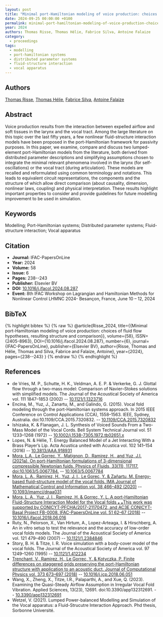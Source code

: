 ```yaml
---
layout: post
title: "Minimal port-Hamiltonian modeling of voice production: choices of fluid flow hypotheses, resulting structure and comparison"
date: 2024-09-25 00:00:00 +0100
permalink: minimal-port-hamiltonian-modeling-of-voice-production-choices-of-fluid-flow-hypotheses-resulting-structure-and-comparison
year: 2024
authors: Thomas Risse, Thomas Hélie, Fabrice Silva, Antoine Falaize
category:
  - proceedings
tags:
  - modelling
  - port-hamiltonian systems
  - distributed parameter systems
  - fluid-structure interaction
  - vocal apparatus
---
```

 
## Authors
[Thomas Risse](authors/thomas_risse), [Thomas Hélie](authors/thomas_helie), [Fabrice Silva](authors/fabrice_silva), [Antoine Falaize](authors/antoine_falaize)
 
## Abstract
Voice production results from the interaction between expelled airflow and soft tissues in the larynx and the vocal tract. Among the large literature on this topic over the last fifty years, a few nonlinear fluid-structure interaction models have been proposed in the port-Hamiltonian framework for passivity purposes. In this paper, we examine, compare and discuss two lumped-element port-Hamiltonian models from the literature, both derived from distributed parameter descriptions and simplifying assumptions chosen to integrate the minimal relevant phenomena involved in the larynx (for self-oscillations) or the vocal tract (during articulation). These models are recalled and reformulated using common terminology and notations. This leads to equivalent circuit representations, the components and the structure of which allow direct comparison (about causality, dimension, nonlinear laws, coupling) and physical interpretation. These results highlight important properties to consider and provide guidelines for future modelling improvement to be used in simulation.
 
## Keywords
Modelling; Port-Hamiltonian systems; Distributed parameter systems; Fluid-structure interaction; Vocal apparatus
 
## Citation
- **Journal:** IFAC-PapersOnLine
- **Year:** 2024
- **Volume:** 58
- **Issue:** 6
- **Pages:** 238--243
- **Publisher:** Elsevier BV
- **DOI:** [10.1016/j.ifacol.2024.08.287](https://doi.org/10.1016/j.ifacol.2024.08.287)
- **Event:** 8th IFAC Workshop on Lagrangian and Hamiltonian Methods for Nonlinear Control LHMNC 2024- Besançon, France, June 10 – 12, 2024
 
## BibTeX
{% highlight bibtex %}
{% raw %}
@article{Risse_2024,
  title={{Minimal port-Hamiltonian modeling of voice production: choices of fluid flow hypotheses, resulting structure and comparison}},
  volume={58},
  ISSN={2405-8963},
  DOI={10.1016/j.ifacol.2024.08.287},
  number={6},
  journal={IFAC-PapersOnLine},
  publisher={Elsevier BV},
  author={Risse, Thomas and Hélie, Thomas and Silva, Fabrice and Falaize, Antoine},
  year={2024},
  pages={238--243}
}
{% endraw %}
{% endhighlight %}
 
## References
- de Vries, M. P., Schutte, H. K., Veldman, A. E. P. & Verkerke, G. J. Glottal flow through a two-mass model: Comparison of Navier–Stokes solutions with simplified models. The Journal of the Acoustical Society of America vol. 111 1847–1853 (2002) -- [10.1121/1.1323716](https://doi.org/10.1121/1.1323716)
- Encina, M., Yuz, J., Zanartu, M., and Galindo, G. (2015). Vocal fold modeling through the port-Hamiltonian systems approach. In 2015 IEEE Conference on Control Applications (CCA), 1558–1563. IEEE, Sydney, Australia. doi:10.1109/CCA.2015.7320832. -- [10.1109/CCA.2015.7320832](https://doi.org/10.1109/CCA.2015.7320832)
- Ishizaka, K. & Flanagan, J. L. Synthesis of Voiced Sounds From a Two-Mass Model of the Vocal Cords. Bell System Technical Journal vol. 51 1233–1268 (1972) -- [10.1002/j.1538-7305.1972.tb02651.x](https://doi.org/10.1002/j.1538-7305.1972.tb02651.x)
- Lopes, N. & Hélie, T. Energy Balanced Model of a Jet Interacting With a Brass Player’s Lip. Acta Acustica united with Acustica vol. 102 141–154 (2016) -- [10.3813/AAA.918931](https://doi.org/10.3813/AAA.918931)
- [Mora, L.A., Le Gorrec, Y., Matignon, D., Ramirez, H., and Yuz, J.I. (2021a). On port-Hamiltonian formulations of 3-dimensional compressible Newtonian fuids. Physics of Fluids, 33(11), 117117. doi:10.1063/5.0067784.](on-port-hamiltonian-formulations-of-3-dimensional-compressible-newtonian-fluids) -- [10.1063/5.0067784](https://doi.org/10.1063/5.0067784)
- [Mora, L. A., Ramirez, H., Yuz, J. I., Le Gorec, Y. & Zañartu, M. Energy-based fluid–structure model of the vocal folds. IMA Journal of Mathematical Control and Information vol. 38 466–492 (2020)](energy-based-fluid-structure-model-of-the-vocal-folds) -- [10.1093/imamci/dnaa031](https://doi.org/10.1093/imamci/dnaa031)
- [Mora, L. A., Yuz, J. I., Ramirez, H. & Gorrec, Y. L. A port-Hamiltonian Fluid-Structure Interaction Model for the Vocal folds ⁎ ⁎This work was supported by CONICYT-PFCHA/2017-21170472, and AC3E CONICYT-Basal Project FB-0008. IFAC-PapersOnLine vol. 51 62–67 (2018)](a-port-hamiltonian-fluid-structure-interaction-model-for-the-vocal-folds) -- [10.1016/j.ifacol.2018.06.016](https://doi.org/10.1016/j.ifacol.2018.06.016)
- Ruty, N., Pelorson, X., Van Hirtum, A., Lopez-Arteaga, I. & Hirschberg, A. An in vitro setup to test the relevance and the accuracy of low-order vocal folds models. The Journal of the Acoustical Society of America vol. 121 479–490 (2007) -- [10.1121/1.2384846](https://doi.org/10.1121/1.2384846)
- Story, B. H. & Titze, I. R. Voice simulation with a body-cover model of the vocal folds. The Journal of the Acoustical Society of America vol. 97 1249–1260 (1995) -- [10.1121/1.412234](https://doi.org/10.1121/1.412234)
- [Trenchant, V., Ramirez, H., Le Gorrec, Y. & Kotyczka, P. Finite differences on staggered grids preserving the port-Hamiltonian structure with application to an acoustic duct. Journal of Computational Physics vol. 373 673–697 (2018)](finite-differences-on-staggered-grids-preserving-the-port-hamiltonian-structure-with-application-to-an-acoustic-duct) -- [10.1016/j.jcp.2018.06.051](https://doi.org/10.1016/j.jcp.2018.06.051)
- Wang, X., Zheng, X., Titze, I.R., Palaparthi, A., and Xue, Q. (2023). Examining the Quasi-Steady Airflow Assumption in Irregular Vocal Fold Vibration. Applied Sciences, 13(23), 12691. doi:10.3390/app132312691. -- [10.3390/app132312691](https://doi.org/10.3390/app132312691)
- Wetzel, V. (2021). Lumped Power-balanced Modelling and Simulation of the Vocal apparatus: a Fluid-Strucutre Interaction Approach. Phd thesis, Sorbonne Université.

